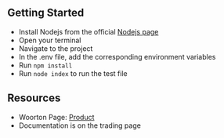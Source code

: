 ## Getting Started

- Install Nodejs from the official [Nodejs page](https://nodejs.org/en/)
- Open your terminal
- Navigate to the project
- In the .env file, add the corresponding environment variables
- Run `npm install`
- Run `node index` to run the test file

## Resources

- Woorton Page: [Product](https://www.woorton.com/)
- Documentation is on the trading page

